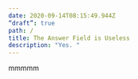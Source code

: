 ```yaml
---
date: 2020-09-14T08:15:49.944Z
“draft”: true
path: /
title: The Answer Field is Useless
description: "Yes. "
---
```

mmmmm